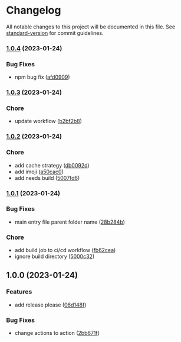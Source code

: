 # Changelog

All notable changes to this project will be documented in this file. See [standard-version](https://github.com/conventional-changelog/standard-version) for commit guidelines.

### [1.0.4](https://github.com/mokkapps/changelog-generator-demo/compare/v1.0.3...v1.0.4) (2023-01-24)


### Bug Fixes

* npm bug fix ([afd0909](https://github.com/mokkapps/changelog-generator-demo/commits/afd0909178f883b52849fc7351b79524c1c72312))

### [1.0.3](https://github.com/mokkapps/changelog-generator-demo/compare/v1.0.2...v1.0.3) (2023-01-24)


### Chore

* update workflow ([b2bf2b8](https://github.com/mokkapps/changelog-generator-demo/commits/b2bf2b8d3fc9ee23d3d56bb1a47aec1a7b262941))

### [1.0.2](https://github.com/mokkapps/changelog-generator-demo/compare/v1.0.1...v1.0.2) (2023-01-24)


### Chore

* add cache strategy ([db0092d](https://github.com/mokkapps/changelog-generator-demo/commits/db0092dc6e1c26d7a3b4799ca92e39cf059e0cf0))
* add imoji ([a50cac0](https://github.com/mokkapps/changelog-generator-demo/commits/a50cac0ef3afbc1923ede89c4e46139173ce9d06))
* add needs build ([5007fd6](https://github.com/mokkapps/changelog-generator-demo/commits/5007fd69bfe349c91a5b95c23b9628e57872e9d6))

### [1.0.1](https://github.com/mokkapps/changelog-generator-demo/compare/v1.0.0...v1.0.1) (2023-01-24)


### Bug Fixes

* main entry file parent folder name ([28b284b](https://github.com/mokkapps/changelog-generator-demo/commits/28b284b54a5d5b957836f34bde9d29553408c8d3))


### Chore

* add build job to ci/cd workflow ([fb62cea](https://github.com/mokkapps/changelog-generator-demo/commits/fb62cead0a756f81910de7db68adfa810d5b3f4a))
* ignore build directory ([5000c32](https://github.com/mokkapps/changelog-generator-demo/commits/5000c3273302832d5bacdced808f1600b20130b4))

## 1.0.0 (2023-01-24)


### Features

* add release please ([06d148f](https://github.com/atorial/deplono/commit/06d148febccb06b16c318b29c0e984bbd665cc7d))


### Bug Fixes

* change actions to action ([2bb671f](https://github.com/atorial/deplono/commit/2bb671f5210a3e69b156b63670504beeb8ef0176))
